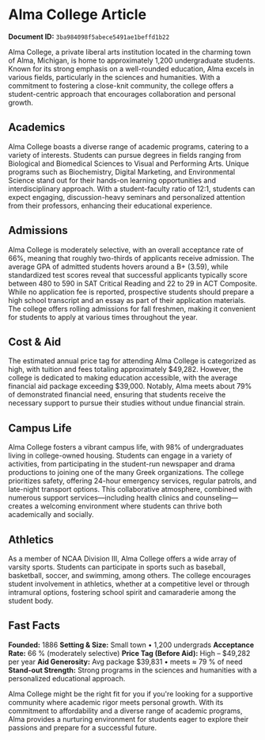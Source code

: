 # Alma College Article

**Document ID:** `3ba984098f5abece5491ae1beffd1b22`

Alma College, a private liberal arts institution located in the charming town of Alma, Michigan, is home to approximately 1,200 undergraduate students. Known for its strong emphasis on a well-rounded education, Alma excels in various fields, particularly in the sciences and humanities. With a commitment to fostering a close-knit community, the college offers a student-centric approach that encourages collaboration and personal growth.

## Academics
Alma College boasts a diverse range of academic programs, catering to a variety of interests. Students can pursue degrees in fields ranging from Biological and Biomedical Sciences to Visual and Performing Arts. Unique programs such as Biochemistry, Digital Marketing, and Environmental Science stand out for their hands-on learning opportunities and interdisciplinary approach. With a student-faculty ratio of 12:1, students can expect engaging, discussion-heavy seminars and personalized attention from their professors, enhancing their educational experience.

## Admissions
Alma College is moderately selective, with an overall acceptance rate of 66%, meaning that roughly two-thirds of applicants receive admission. The average GPA of admitted students hovers around a B+ (3.59), while standardized test scores reveal that successful applicants typically score between 480 to 590 in SAT Critical Reading and 22 to 29 in ACT Composite. While no application fee is reported, prospective students should prepare a high school transcript and an essay as part of their application materials. The college offers rolling admissions for fall freshmen, making it convenient for students to apply at various times throughout the year.

## Cost & Aid
The estimated annual price tag for attending Alma College is categorized as high, with tuition and fees totaling approximately $49,282. However, the college is dedicated to making education accessible, with the average financial aid package exceeding $39,000. Notably, Alma meets about 79% of demonstrated financial need, ensuring that students receive the necessary support to pursue their studies without undue financial strain.

## Campus Life
Alma College fosters a vibrant campus life, with 98% of undergraduates living in college-owned housing. Students can engage in a variety of activities, from participating in the student-run newspaper and drama productions to joining one of the many Greek organizations. The college prioritizes safety, offering 24-hour emergency services, regular patrols, and late-night transport options. This collaborative atmosphere, combined with numerous support services—including health clinics and counseling—creates a welcoming environment where students can thrive both academically and socially.

## Athletics
As a member of NCAA Division III, Alma College offers a wide array of varsity sports. Students can participate in sports such as baseball, basketball, soccer, and swimming, among others. The college encourages student involvement in athletics, whether at a competitive level or through intramural options, fostering school spirit and camaraderie among the student body.

## Fast Facts
**Founded:** 1886
**Setting & Size:** Small town • 1,200 undergrads
**Acceptance Rate:** 66 % (moderately selective)
**Price Tag (Before Aid):** High – $49,282 per year
**Aid Generosity:** Avg package $39,831 • meets ≈ 79 % of need
**Stand-out Strength:** Strong programs in the sciences and humanities with a personalized educational approach.

Alma College might be the right fit for you if you're looking for a supportive community where academic rigor meets personal growth. With its commitment to affordability and a diverse range of academic programs, Alma provides a nurturing environment for students eager to explore their passions and prepare for a successful future.
